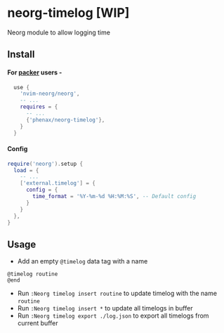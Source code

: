# neorg-timelog [WIP]
Neorg module to allow logging time


## Install

#### For [packer](https://github.com/wbthomason/packer.nvim) users -
```lua
  use {
    'nvim-neorg/neorg',
    -- ...
    requires = {
      -- ...
      {'phenax/neorg-timelog'},
    }
  }
```


#### Config
```lua
require('neorg').setup {
  load = {
    -- ...
    ['external.timelog'] = {
      config = {
        time_format = '%Y-%m-%d %H:%M:%S', -- Default config
      }
    }
  },
}
```


## Usage
* Add an empty `@timelog` data tag with a name
```neorg
@timelog routine
@end
```
* Run `:Neorg timelog insert routine` to update timelog with the name `routine`
* Run `:Neorg timelog insert *` to update all timelogs in buffer
* Run `:Neorg timelog export ./log.json` to export all timelogs from current buffer

